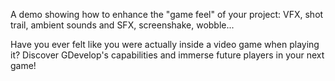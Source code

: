 A demo showing how to enhance the "game feel" of your project: VFX, shot trail, ambient sounds and SFX, screenshake, wobble...

Have you ever felt like you were actually inside a video game when playing it? Discover GDevelop's capabilities and immerse future players in your next game!